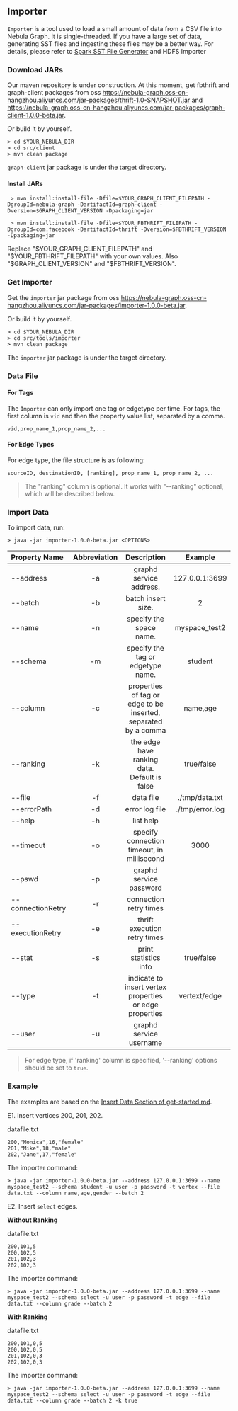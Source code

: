 
## Importer

`Importer` is a tool used to load a small amount of data from a CSV file into Nebula Graph. It is single-threaded. If you have a large set of data, generating SST files and ingesting these files may be a better way. For details, please refer to [Spark SST File Generator](../spark-sstfile-generator/README.md) and HDFS Importer <!--to be done-->

### Download JARs

<!-- to be replaced after Nexus MVN repo being set -->
Our maven repository is under construction. At this moment, get fbthrift and graph-client packages from oss https://nebula-graph.oss-cn-hangzhou.aliyuncs.com/jar-packages/thrift-1.0-SNAPSHOT.jar and https://nebula-graph.oss-cn-hangzhou.aliyuncs.com/jar-packages/graph-client-1.0.0-beta.jar.

Or build it by yourself.

```
> cd $YOUR_NEBULA_DIR
> cd src/client
> mvn clean package
```

`graph-client` jar package is under the target directory.

#### Install JARs

```
 > mvn install:install-file -Dfile=$YOUR_GRAPH_CLIENT_FILEPATH -DgroupId=nebula-graph -DartifactId=graph-client -Dversion=$GRAPH_CLIENT_VERSION -Dpackaging=jar

 > mvn install:install-file -Dfile=$YOUR_FBTHRIFT_FILEPATH -DgroupId=com.facebook -DartifactId=thrift -Dversion=$FBTHRIFT_VERSION -Dpackaging=jar
```

Replace "$YOUR_GRAPH_CLIENT_FILEPATH" and "$YOUR_FBTHRIFT_FILEPATH" with your own values. Also "$GRAPH_CLIENT_VERSION" and "$FBTHRIFT_VERSION".

### Get Importer

Get the `importer` jar package from oss https://nebula-graph.oss-cn-hangzhou.aliyuncs.com/jar-packages/importer-1.0.0-beta.jar.

Or build it by yourself.

```
> cd $YOUR_NEBULA_DIR
> cd src/tools/importer
> mvn clean package
```

The `importer` jar package is under the target directory.

### Data File

#### For Tags

The `Importer` can only import one tag or edgetype per time. For tags, the first column is `vid` and then the property value list, separated by a comma. 

```
vid,prop_name_1,prop_name_2,...
```

#### For Edge Types

For edge type, the file structure is as following:

```
sourceID, destinationID, [ranking], prop_name_1, prop_name_2, ...
```

> The "ranking" column is optional. It works with "--ranking" optional, which will be described below.

### Import Data

To import data, run:

```
> java -jar importer-1.0.0-beta.jar <OPTIONS>
```

|Property Name  | Abbreviation |  Description| Example |
|:----|:----:|:----:|:----:|
|--address        | -a            | graphd service address.| 127.0.0.1:3699 |
|--batch          | -b            | batch insert size.|2|
|--name           | -n            | specify the space name.| myspace_test2 |
|--schema         | -m            | specify the tag or edgetype name.| student |
|--column         | -c            | properties of tag or edge to be inserted, separated by a comma | name,age |
|--ranking        | -k            | the edge have ranking data. Default is false| true/false|
|--file           | -f            | data file| ./tmp/data.txt |
|--errorPath    | -d            | error log file | ./tmp/error.log |
|--help           | -h            | list help||
|--timeout        | -o            | specify connection timeout, in millisecond| 3000 |
|--pswd           | -p            | graphd service password||
|--connectionRetry       | -r            | connection retry times||
|--executionRetry       | -e           | thrift execution retry times||
|--stat           | -s            | print statistics info| true/false |
|--type           | -t            | indicate to insert vertex properties or edge properties| vertext/edge|
|--user           | -u            | graphd service username||

> For edge type, if 'ranking' column is specified, '--ranking' options should be set to `true`.

### Example

The examples are based on the [Insert Data Section of get-started.md](../../../docs/get-started.md#insert-data).


E1. Insert vertices 200, 201, 202.

datafile.txt

```
200,"Monica",16,"female"
201,"Mike",18,"male"
202,"Jane",17,"female"
```

The importer command:

```
> java -jar importer-1.0.0-beta.jar --address 127.0.0.1:3699 --name myspace_test2 --schema student -u user -p password -t vertex --file data.txt --column name,age,gender --batch 2
```

E2. Insert `select` edges.

**Without Ranking**

datafile.txt

```
200,101,5
200,102,5
201,102,3
202,102,3
```

The importer command:

```
> java -jar importer-1.0.0-beta.jar --address 127.0.0.1:3699 --name myspace_test2 --schema select -u user -p password -t edge --file data.txt --column grade --batch 2
```

**With Ranking**

datafile.txt

```
200,101,0,5
200,102,0,5
201,102,0,3
202,102,0,3
```

The importer command:

```
> java -jar importer-1.0.0-beta.jar --address 127.0.0.1:3699 --name myspace_test2 --schema select -u user -p password -t edge --file data.txt --column grade --batch 2 -k true
```